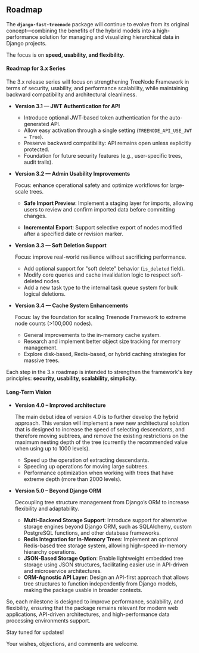 ## Roadmap

The **`django-fast-treenode`** package will continue to evolve from its original concept—combining the benefits of the hybrid models into a high-performance solution for managing and visualizing hierarchical data in Django projects. 

The focus is on **speed, usability, and flexibility**.

#### Roadmap for 3.x Series

The 3.x release series will focus on strengthening TreeNode Framework in terms of security, usability, and performance scalability, while maintaining backward compatibility and architectural cleanliness.


* **Version 3.1 — JWT Authentication for API**

    - Introduce optional JWT-based token authentication for the auto-generated API.
    - Allow easy activation through a single setting (`TREENODE_API_USE_JWT = True`).
    - Preserve backward compatibility: API remains open unless explicitly protected.
    - Foundation for future security features (e.g., user-specific trees, audit trails).

* **Version 3.2 — Admin Usability Improvements**

    Focus: enhance operational safety and optimize workflows for large-scale trees.

    - **Safe Import Preview**: Implement a staging layer for imports, allowing users to review and confirm imported data before committing changes.

    - **Incremental Export**: Support selective export of nodes modified after a specified date or revision marker.

  
* **Version 3.3 — Soft Deletion Support**

    Focus: improve real-world resilience without sacrificing performance.

    - Add optional support for "soft delete" behavior (`is_deleted` field).
    - Modify core queries and cache invalidation logic to respect soft-deleted nodes.
    - Add a new task type to the internal task queue system for bulk logical deletions.
  
* **Version 3.4 — Cache System Enhancements**

    Focus: lay the foundation for scaling Treenode Framework to extreme node counts (>100,000 nodes).

    - General improvements to the in-memory cache system.
    - Research and implement better object size tracking for memory management.
    - Explore disk-based, Redis-based, or hybrid caching strategies for massive trees.

Each step in the 3.x roadmap is intended to strengthen the framework's key principles: **security, usability, scalability, simplicity**.

#### Long-Term Vision


* **Version 4.0 – Improved architecture**

    The main debut idea of ​​version 4.0 is to further develop the hybrid approach. This version will implement a new new architectural solution that is designed to increase the speed of selecting descendants, and therefore moving subtrees, and remove the existing restrictions on the maximum nesting depth of the tree (currently the recommended value when using up to 1000 levels).

    - Speed ​​up the operation of extracting descendants.
    - Speeding up operations for moving large subtrees.
    - Performance optimization when working with trees that have extreme depth (more than 2000 levels).

* **Version 5.0 – Beyond Django ORM**

    Decoupling tree structure management from Django’s ORM to increase flexibility and adaptability.

    - **Multi-Backend Storage Support**: Introduce support for alternative storage engines beyond Django ORM, such as SQLAlchemy, custom PostgreSQL functions, and other database frameworks.
    - **Redis Integration for In-Memory Trees**: Implement an optional Redis-based tree storage system, allowing high-speed in-memory hierarchy operations.
    - **JSON-Based Storage Option**: Enable lightweight embedded tree storage using JSON structures, facilitating easier use in API-driven and microservice architectures.
    - **ORM-Agnostic API Layer**: Design an API-first approach that allows tree structures to function independently from Django models, making the package usable in broader contexts.

So, each milestone is designed to improve performance, scalability, and flexibility, ensuring that the package remains relevant for modern web applications, API-driven architectures, and high-performance data processing environments support.

Stay tuned for updates!

Your wishes, objections, and comments are welcome.
